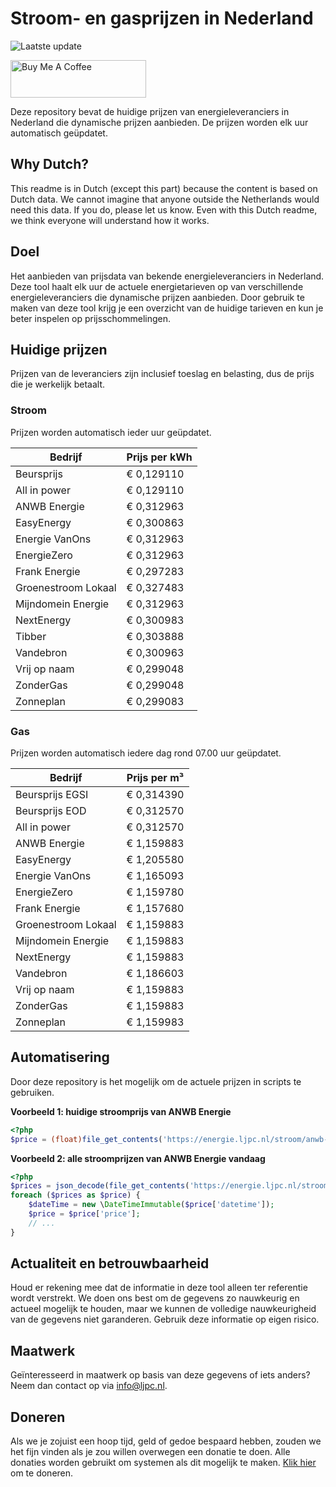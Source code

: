 # Stroom- en gasprijzen in Nederland

![Laatste update](https://img.shields.io/badge/laatste%20update-2025--04--29%2021%3A00%20CET-brightgreen)

<a href="https://www.buymeacoffee.com/Lars-" target="_blank"><img src="https://cdn.buymeacoffee.com/buttons/v2/default-orange.png" alt="Buy Me A Coffee" height="60" style="height: 60px !important;width: 217px !important;" ></a>

Deze repository bevat de huidige prijzen van energieleveranciers in Nederland die dynamische prijzen aanbieden. De prijzen worden elk uur automatisch geüpdatet.

## Why Dutch?

This readme is in Dutch (except this part) because the content is based on Dutch data. We cannot imagine that anyone outside the Netherlands would need this data. If you do, please let us know. Even with this Dutch readme, we think
everyone will understand how it works.

## Doel

Het aanbieden van prijsdata van bekende energieleveranciers in Nederland. Deze tool haalt elk uur de actuele energietarieven op van verschillende energieleveranciers die dynamische prijzen aanbieden. Door gebruik te maken van deze tool
krijg je een overzicht van de huidige tarieven en kun je beter inspelen op prijsschommelingen.

## Huidige prijzen

Prijzen van de leveranciers zijn inclusief toeslag en belasting, dus de prijs die je werkelijk betaalt.

### Stroom

Prijzen worden automatisch ieder uur geüpdatet.

 Bedrijf | Prijs per kWh 
---------|---------------
Beursprijs | € 0,129110
All in power | € 0,129110
ANWB Energie | € 0,312963
EasyEnergy | € 0,300863
Energie VanOns | € 0,312963
EnergieZero | € 0,312963
Frank Energie | € 0,297283
Groenestroom Lokaal | € 0,327483
Mijndomein Energie | € 0,312963
NextEnergy | € 0,300983
Tibber | € 0,303888
Vandebron | € 0,300963
Vrij op naam | € 0,299048
ZonderGas | € 0,299048
Zonneplan | € 0,299083


### Gas

Prijzen worden automatisch iedere dag rond 07.00 uur geüpdatet.

 Bedrijf | Prijs per m³ 
---------|--------------
Beursprijs EGSI | € 0,314390
Beursprijs EOD | € 0,312570
All in power | € 0,312570
ANWB Energie | € 1,159883
EasyEnergy | € 1,205580
Energie VanOns | € 1,165093
EnergieZero | € 1,159780
Frank Energie | € 1,157680
Groenestroom Lokaal | € 1,159883
Mijndomein Energie | € 1,159883
NextEnergy | € 1,159883
Vandebron | € 1,186603
Vrij op naam | € 1,159883
ZonderGas | € 1,159883
Zonneplan | € 1,159983


## Automatisering

Door deze repository is het mogelijk om de actuele prijzen in scripts te gebruiken.

**Voorbeeld 1: huidige stroomprijs van ANWB Energie**

```php
<?php
$price = (float)file_get_contents('https://energie.ljpc.nl/stroom/anwb-energie-nu.txt');

```

**Voorbeeld 2: alle stroomprijzen van ANWB Energie vandaag**

```php
<?php
$prices = json_decode(file_get_contents('https://energie.ljpc.nl/stroom/all-in-power-vandaag.json'),true);
foreach ($prices as $price) {
    $dateTime = new \DateTimeImmutable($price['datetime']);
    $price = $price['price'];
    // ...
}
```

## Actualiteit en betrouwbaarheid

Houd er rekening mee dat de informatie in deze tool alleen ter referentie wordt verstrekt. We doen ons best om de gegevens zo nauwkeurig en actueel mogelijk te houden, maar we kunnen de volledige nauwkeurigheid van de gegevens niet
garanderen. Gebruik deze informatie op eigen risico.

## Maatwerk

Geïnteresseerd in maatwerk op basis van deze gegevens of iets anders? Neem dan contact op
via [info@ljpc.nl](mailto:info@ljpc.nl?subject=Energie%20prijzen).

## Doneren

Als we je zojuist een hoop tijd, geld of gedoe bespaard hebben, zouden we het fijn vinden als je zou willen overwegen een
donatie te doen. Alle donaties worden gebruikt om systemen als dit mogelijk te
maken. [Klik hier](https://www.buymeacoffee.com/Lars-) om te doneren.
